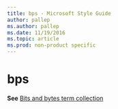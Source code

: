 ```yaml
---
title: bps - Microsoft Style Guide
author: pallep
ms.author: pallep
ms.date: 11/19/2016
ms.topic: article
ms.prod: non-product specific
---
```


# bps

**See** [Bits and bytes term collection](/style-guide/a-z-word-list-term-collections/term-collections/bits-bytes-terms)
